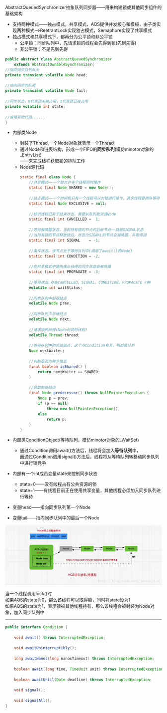 AbstractQueuedSynchronizer抽象队列同步器——用来构建锁或其他同步组件的基础架构    
* 支持两种模式——独占模式，共享模式，AQS提供并发核心和模板，由子类实现两种模式——>ReetrantLock实现独占模式，Semaphore实现了共享模式    
* 独占模式和共享模式下，都再分为公平锁和非公平锁   
  * 公平锁：同步队列中，先请求锁的线程会先得到锁(先到先得)
  * 非公平锁：不是先到先得
```java
public abstract class AbstractQueuedSynchronizer
    extends AbstractOwnableSynchronizer{
//指向同步队列队头
private transient volatile Node head;

//指向同步的队尾
private transient volatile Node tail;

//同步状态，0代表锁未被占用，1代表锁已被占用
private volatile int state;

//省略其他代码......
}
```
* 内部类Node
  * 封装了Thread,一个Node对象就表示一个Thread   
  * 通过Node和链表结构，形成一个FIFO的**同步队列**(模仿minotor对象的_EntryList)  
    ——来完成线程获取锁的排队工作 
  * Node源代码  
    ```java
    static final class Node {
        //共享模式——一个锁允许多个线程同时操作
        static final Node SHARED = new Node();
    
        //独占模式——一个时间段只有一个线程可以对锁进行操作，其余线程要排队等待
        static final Node EXCLUSIVE = null;
    
        //标识线程已处于结束状态，需要从队列取消该Node
        static final int CANCELLED =  1;
    
        //等待被唤醒状态，当前持有锁的节点的后继节点——就是SIGNAL状态
        //当持有锁的节点释放锁后，状态为SIGNAL的节点会被唤醒，并取得锁
        static final int SIGNAL    = -1;
    
        //条件状态，该节点处于等待队列中(调用了await()的Node)
        static final int CONDITION = -2;
    
        //在共享模式中使用表示获得的同步状态会被传播
        static final int PROPAGATE = -3;
    
        //等待状态,存在CANCELLED、SIGNAL、CONDITION、PROPAGATE 4种
        volatile int waitStatus;
    
        //同步队列中前驱结点
        volatile Node prev;
    
        //同步队列中后继结点
        volatile Node next;
    
        //请求锁的线程(Node封装的线程)
        volatile Thread thread;
    
        //等待队列中的后继结点，这个与Condition有关，稍后会分析
        Node nextWaiter;
    
        //判断是否为共享模式
        final boolean isShared() {
            return nextWaiter == SHARED;
        }
    
        //获取前驱结点
        final Node predecessor() throws NullPointerException {
            Node p = prev;
            if (p == null)
                throw new NullPointerException();
            else
                return p;
        }
    }
    ```

* 内部类ConditionObject(等待队列，模仿minotor对象的_WaitSet) 
  * 通过Condition调用await()方法后，线程将会加入**等待队列**中，   
    而通过Condition调用signal()方法后，线程将从等待队列转移动同步队列中进行锁竞争 
    

* 内部有一个int成员变量state来控制同步状态  
  * state=0——没有线程占有公共资源的锁
  * state=1——有线程目前正在使用共享变量，其他线程必须加入同步队列进行等待  
  

* 变量head——指向同步队列第一个Node
  

* 变量tail——指向同步队列中的最后一个Node

![alt 属性文本](../picture/img_10.png)

当一个线程调用lock()时   
如果AQS的state为0，那么该线程可以取得锁，同时将state设为1  
如果AQS的state为1，表示锁被其他线程持有，那么该线程会被封装为Node对象，加入同步队列中  

***
```java
public interface Condition {
    
    void await() throws InterruptedException;

    void awaitUninterruptibly();

    long awaitNanos(long nanosTimeout) throws InterruptedException;
    
    boolean await(long time, TimeUnit unit) throws InterruptedException;
    
    boolean awaitUntil(Date deadline) throws InterruptedException;
    
    void signal();

    void signalAll();
}
```